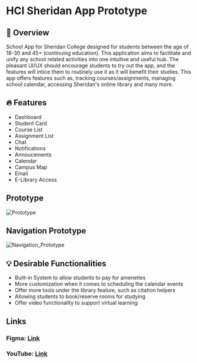 # HCI Sheridan App Prototype

## 📃 Overview
School App for Sheridan College designed for students between the age of 18-30 and 45+ (continuing education). This application aims to facilitate and unify any school related activities into one intuitive and useful hub. The pleasant UI/UX should encourage students to try out the app, and the features will intice them to routinely use it as it will benefit their studies. This app offers features such as, tracking courses/assignments, managing school calendar, accessing Sheridan's online library and many more.

## 🔥 Features
- Dashboard
- Student Card
- Course List
- Assignment List
- Chat
- Notifications
- Annoucements
- Calendar
- Campus Map
- Email
- E-Library Access

## Prototype
![Prototype](https://user-images.githubusercontent.com/56325172/155904747-8c19ca6a-630a-4b28-9308-e2c7eb726465.png)

## Navigation Prototype
![Navigation_Prototype](https://user-images.githubusercontent.com/56325172/155904751-f4f68e83-d54b-43d8-ae99-65f3e3e237ac.png)

## 💡 Desirable Functionalities
- Built-in System to allow students to pay for ameneties
- More customization when it comes to scheduling the calendar events
- Offer more tools under the library feature, such as citation helpers
- Allowing students to book/reserve rooms for studying
- Offer video functionality to support virtual learning

## Links

### Figma: [Link](https://www.figma.com/proto/qP7It8jHtjdO9FLlWiDo8g/Sheridan-Course-App-%232?page-id=0%3A1&node-id=3%3A3&viewport=241%2C48%2C2.26&scaling=scale-down&starting-point-node-id=119%3A71) 
### YouTube: [Link](https://www.youtube.com/watch?v=9e0C91lsQmw)
